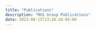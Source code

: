 ```yaml
---
title: "Publications"
description: "MGS Group Publications"
date: 2022-08-15T13:28:20-05:00
---
```


